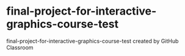 # final-project-for-interactive-graphics-course-test
final-project-for-interactive-graphics-course-test created by GitHub Classroom
